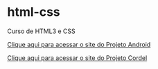 # html-css
 Curso de HTML3 e CSS

<a href="https://devlucasfernandes02.github.io/projeto-android/">Clique aqui para acessar o site do Projeto Android</a>

<a href="https://devlucasfernandes02.github.io/projeto-cordel/">Clique aqui para acessar o site do Projeto Cordel</a>